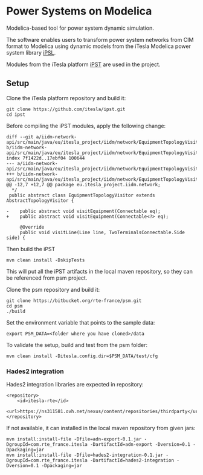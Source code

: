 # Power Systems on Modelica

Modelica-based tool for power system dynamic simulation.

The software enables users to transform power system networks from CIM format to Modelica using dynamic models from the iTesla Modelica power system library [iPSL](https://github.com/itesla/ipsl). 

Modules from the iTesla platform [iPST](https://github.com/itesla/ipst) are used in the project.
 
## Setup

Clone the iTesla platform repository and build it:

	git clone https://github.com/itesla/ipst.git
	cd ipst
	
Before compiling the iPST modules, apply the following change:

	diff --git a/iidm-network-api/src/main/java/eu/itesla_project/iidm/network/EquipmentTopologyVisitor.java b/iidm-network-api/src/main/java/eu/itesla_project/iidm/network/EquipmentTopologyVisitor.java
	index 7f1422d..17ebf04 100644
	--- a/iidm-network-api/src/main/java/eu/itesla_project/iidm/network/EquipmentTopologyVisitor.java
	+++ b/iidm-network-api/src/main/java/eu/itesla_project/iidm/network/EquipmentTopologyVisitor.java
	@@ -12,7 +12,7 @@ package eu.itesla_project.iidm.network;
	  */
	 public abstract class EquipmentTopologyVisitor extends AbstractTopologyVisitor {

	-    public abstract void visitEquipment(Connectable eq);
	+    public abstract void visitEquipment(Connectable<?> eq);

	     @Override
	     public void visitLine(Line line, TwoTerminalsConnectable.Side side) {

Then build the iPST
		 	
	mvn clean install -DskipTests
	
This will put all the iPST artifacts in the local maven repository, so they can be referenced from psm project.

Clone the psm repository and build it:

	git clone https://bitbucket.org/rte-france/psm.git 
	cd psm
	./build
	
Set the environment variable that points to the sample data:

	export PSM_DATA=<folder where you have cloned>/data
	
To validate the setup, build and test from the psm folder:

	mvn clean install -Ditesla.config.dir=$PSM_DATA/test/cfg

### Hades2 integration

Hades2 integration libraries are expected in repository:

	<repository>
		<id>itesla-rte</id>
		<url>https://ns311581.ovh.net/nexus/content/repositories/thirdparty</url>
	</repository>

If not available, it can installed in the local maven repository from given jars:

	mvn install:install-file -Dfile=adn-export-0.1.jar -DgroupId=com.rte_france.itesla -DartifactId=adn-export -Dversion=0.1 -Dpackaging=jar
	mvn install:install-file -Dfile=hades2-integration-0.1.jar -DgroupId=com.rte_france.itesla -DartifactId=hades2-integration -Dversion=0.1 -Dpackaging=jar

